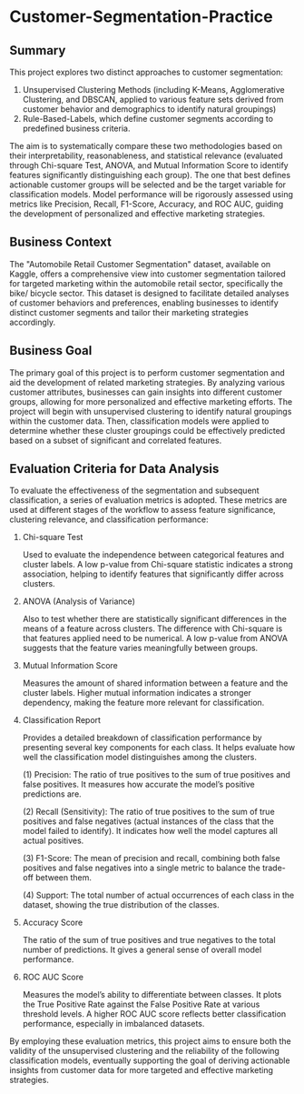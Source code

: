 # Customer-Segmentation-Practice

## Summary
This project explores two distinct approaches to customer segmentation: 
1. Unsupervised Clustering Methods (including K-Means, Agglomerative Clustering, and DBSCAN, applied to various feature sets derived from customer behavior and demographics to identify natural groupings)
2. Rule-Based-Labels, which define customer segments according to predefined business criteria.

The aim is to systematically compare these two methodologies based on their interpretability, reasonableness, and statistical relevance (evaluated through Chi-square Test, ANOVA, and Mutual Information Score to identify features significantly distinguishing each group). The one that best defines actionable customer groups will be selected and be the target variable for classification models. Model performance will be rigorously assessed using metrics like Precision, Recall, F1-Score, Accuracy, and ROC AUC, guiding the development of personalized and effective marketing strategies.

## Business Context
The "Automobile Retail Customer Segmentation" dataset, available on Kaggle, offers a comprehensive view into customer segmentation tailored for targeted marketing within the automobile retail sector, specifically the bike/ bicycle sector. This dataset is designed to facilitate detailed analyses of customer behaviors and preferences, enabling businesses to identify distinct customer segments and tailor their marketing strategies accordingly.

## Business Goal
The primary goal of this project is to perform customer segmentation and aid the development of related marketing strategies. By analyzing various customer attributes, businesses can gain insights into different customer groups, allowing for more personalized and effective marketing efforts.
The project will begin with unsupervised clustering to identify natural groupings within the customer data. Then, classification models were applied to determine whether these cluster groupings could be effectively predicted based on a subset of significant and correlated features.

## Evaluation Criteria for Data Analysis
To evaluate the effectiveness of the segmentation and subsequent classification, a series of evaluation metrics is adopted. These metrics are used at different stages of the workflow to assess feature significance, clustering relevance, and classification performance:

1.	Chi-square Test

    Used to evaluate the independence between categorical features and cluster labels. A low p-value from Chi-square statistic indicates a strong association, helping to identify features that significantly differ across clusters.

2.	ANOVA (Analysis of Variance)

    Also to test whether there are statistically significant differences in the means of a feature across clusters. The difference with Chi-square is that features applied need to be numerical. A low p-value from ANOVA suggests that the feature varies meaningfully between groups.

3.	Mutual Information Score

    Measures the amount of shared information between a feature and the cluster labels. Higher mutual information indicates a stronger dependency, making the feature more relevant for classification.

4.	Classification Report

    Provides a detailed breakdown of classification performance by presenting several key components for each class. It helps evaluate how well the classification model distinguishes among the clusters.

    (1)	Precision: The ratio of true positives to the sum of true positives and false positives. It measures how accurate the model’s positive predictions are.

    (2)	Recall (Sensitivity): The ratio of true positives to the sum of true positives and false negatives (actual instances of the class that the model failed to identify). It indicates how well the model captures all actual positives.

    (3)	F1-Score: The mean of precision and recall, combining both false positives and false negatives into a single metric to balance the trade-off between them.

    (4)	Support: The total number of actual occurrences of each class in the dataset, showing the true distribution of the classes.

5.	Accuracy Score

    The ratio of the sum of true positives and true negatives to the total number of predictions. It gives a general sense of overall model performance.

6.	ROC AUC Score

    Measures the model’s ability to differentiate between classes. It plots the True Positive Rate against the False Positive Rate at various threshold levels. A higher ROC AUC score reflects better classification performance, especially in imbalanced datasets.

By employing these evaluation metrics, this project aims to ensure both the validity of the unsupervised clustering and the reliability of the following classification models, eventually supporting the goal of deriving actionable insights from customer data for more targeted and effective marketing strategies.
 

